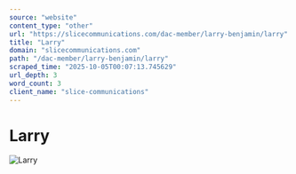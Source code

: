 ```yaml
---
source: "website"
content_type: "other"
url: "https://slicecommunications.com/dac-member/larry-benjamin/larry"
title: "Larry"
domain: "slicecommunications.com"
path: "/dac-member/larry-benjamin/larry"
scraped_time: "2025-10-05T00:07:13.745629"
url_depth: 3
word_count: 3
client_name: "slice-communications"
---
```


# Larry

![Larry](https://slicecommunications.com/wp-content/uploads/2020/10/Larry.jpg)